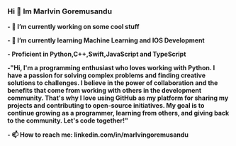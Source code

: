 ### Hi 👋 Im Marlvin Goremusandu


**- 🔭 I’m currently working on some cool stuff**


**- 🌱 I’m currently learning Machine Learning and IOS Development**


**- Proficient in Python,C++,Swift,JavaScript and TypeScript**

**-"Hi, I'm a programming enthusiast who loves working with Python. I have a passion for solving complex problems and finding creative solutions to challenges. I believe in the power of collaboration and the benefits that come from working with others in the development community. That's why I love using GitHub as my platform for sharing my projects and contributing to open-source initiatives. My goal is to continue growing as a programmer, learning from others, and giving back to the community. Let's code together!"**

**- 📫 How to reach me: linkedin.com/in/marlvingoremusandu**

